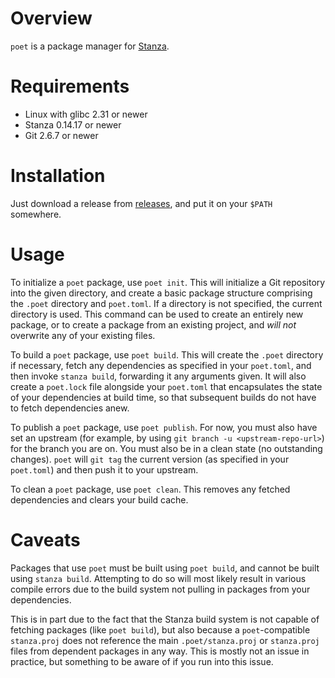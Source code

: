 # Overview

`poet` is a package manager for [Stanza](http://lbstanza.org/).

# Requirements

- Linux with glibc 2.31 or newer
- Stanza 0.14.17 or newer
- Git 2.6.7 or newer

# Installation

Just download a release from [releases](https://github.com/tylanphear/poet/releases), and put it on your `$PATH` somewhere.

# Usage

To initialize a `poet` package, use `poet init`. This will initialize a Git repository into the given directory, and create a basic package structure comprising the `.poet` directory and `poet.toml`. If a directory is not specified, the current directory is used. This command can be used to create an entirely new package, or to create a package from an existing project, and *will not* overwrite any of your existing files.

To build a `poet` package, use `poet build`. This will create the `.poet` directory if necessary, fetch any dependencies as specified in your `poet.toml`, and then invoke `stanza build`, forwarding it any arguments given. It will also create a `poet.lock` file alongside your `poet.toml` that encapsulates the state of your dependencies at build time, so that subsequent builds do not have to fetch dependencies anew.

To publish a `poet` package, use `poet publish`. For now, you must also have set an upstream (for example, by using `git branch -u <upstream-repo-url>`) for the branch you are on. You must also be in a clean state (no outstanding changes). `poet` will `git tag` the current version (as specified in your `poet.toml`) and then push it to your upstream.

To clean a `poet` package, use `poet clean`. This removes any fetched dependencies and clears your build cache.

# Caveats

Packages that use `poet` must be built using `poet build`, and cannot be built using `stanza build`. Attempting to do so will most likely result in various compile errors due to the build system not pulling in packages from your dependencies.

This is in part due to the fact that the Stanza build system is not capable of fetching packages (like `poet build`), but also because a `poet`-compatible `stanza.proj` does not reference the main `.poet/stanza.proj` or `stanza.proj` files from dependent packages in any way. This is mostly not an issue in practice, but something to be aware of if you run into this issue.
